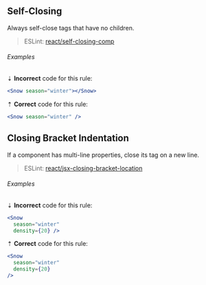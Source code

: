 ## Self-Closing

Always self-close tags that have no children.

> ESLint: [react/self-closing-comp][eslint-react/self-closing-comp]

###### Examples

⇣ **Incorrect** code for this rule:

```jsx
<Snow season="winter"></Snow>
```

⇡ **Correct** code for this rule:

```jsx
<Snow season="winter" />
```

## Closing Bracket Indentation

If a component has multi-line properties, close its tag on a new line.

> ESLint: [react/jsx-closing-bracket-location][eslint-react/jsx-closing-bracket-location]

###### Examples

⇣ **Incorrect** code for this rule:

<!--lint disable no-missing-blank-lines-->
<!-- prettier-ignore -->
```jsx
<Snow
  season="winter"
  density={20} />
```

⇡ **Correct** code for this rule:

<!-- prettier-ignore -->
```jsx
<Snow
  season="winter"
  density={20}
/>
```

<!--lint enable no-missing-blank-lines-->

[eslint-react/jsx-closing-bracket-location]: https://github.com/yannickcr/eslint-plugin-react/blob/master/docs/rules/jsx-closing-bracket-location.md
[eslint-react/self-closing-comp]: https://github.com/yannickcr/eslint-plugin-react/blob/master/docs/rules/self-closing-comp.md
